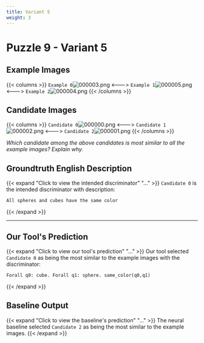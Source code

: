 ```yaml
---
title: Variant 5
weight: 3
---
```


# Puzzle 9 - Variant 5

## Example Images
{{< columns >}}
`Example 0`![000003.png](/clevr-variants/assimilation/fovariant-5/render/images/CLEVR_val_000003.png)
<--->
`Example 1`![000005.png](/clevr-variants/assimilation/fovariant-5/render/images/CLEVR_val_000005.png)
<--->
`Example 2`![000004.png](/clevr-variants/assimilation/fovariant-5/render/images/CLEVR_val_000004.png)
{{< /columns >}}

## Candidate Images
{{< columns >}}
`Candidate 0`![000000.png](/clevr-variants/assimilation/fovariant-5/render/images/CLEVR_val_000000.png)
<--->
`Candidate 1`![000002.png](/clevr-variants/assimilation/fovariant-5/render/images/CLEVR_val_000002.png)
<--->
`Candidate 2`![000001.png](/clevr-variants/assimilation/fovariant-5/render/images/CLEVR_val_000001.png)
{{< /columns >}}

*Which candidate among the above candidates is most similar to all the example images? Explain why.*

## Groundtruth English Description

{{< expand "Click to view the intended discriminator" "..." >}}
`Candidate 0` is the intended discriminator with description:
```plaintext 
All spheres and cubes have the same color
```
{{< /expand >}}

---



## Our Tool's Prediction

{{< expand "Click to view our tool's prediction" "..." >}}
Our tool selected `Candidate 0` as being the most similar to the example images with the discriminator:
```plaintext
Forall q0: cube. Forall q1: sphere. same_color(q0,q1)
```
{{< /expand >}}



## Baseline Output

{{< expand "Click to view the baseline's prediction" "..." >}}
The neural baseline selected `Candidate 2` as being the most similar to the example images.
{{< /expand >}}

